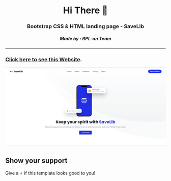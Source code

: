 <h1 align="center">Hi There 👋</h1>
<h3 align="center">Bootstrap CSS & HTML landing page - SaveLib</h3>
<h5 align="center">Made by : RPL-an Team</h5>

<hr/>

### **[Click here to see this Website](https://rplc5.lantaitiga.asia/)**.

<p align="center">
  <kbd>
    <img src="thumbnail.png"></img>
  </kbd>
</p>


## Show your support

Give a ⭐️ if this template looks good to you!
